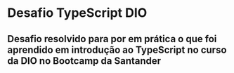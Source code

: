 # Desafio TypeScript DIO

## Desafio resolvido para por em prática o que foi aprendido em introdução ao TypeScript no curso da DIO no Bootcamp da Santander

